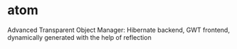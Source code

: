 atom
====

Advanced Transparent Object Manager: Hibernate backend, GWT frontend, dynamically generated with the help of reflection
